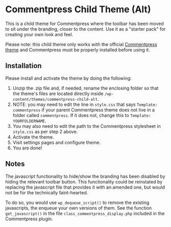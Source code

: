 Commentpress Child Theme (Alt)
========================

This is a child theme for Commentpress where the toolbar has been moved to sit under the branding, closer to the content. Use it as a "starter pack" for creating your own look and feel.

Please note: this child theme only works with the official [Commentpress theme](https://github.com/IFBook/CommentPressTheme) and Commentpress must be properly installed before using it.

## Installation ##

Please install and activate the theme by doing the following:

1. Unzip the .zip file and, if needed, rename the enclosing folder so that the theme's files are located directly inside `/wp-content/themes/commentpress-child-alt`.
2. NOTE: you may need to edit the line in `style.css` that says `Template: commentpress` if your parent Commentpress theme does not live in a folder called `commentpress`. If it does not, change this to `Template: YOURFOLDERNAME`.
3. You may also need to edit the path to the Commentpress stylesheet in `style.css` as per step 2 above.
4. Activate the theme.
5. Visit settings pages and configure theme.
6. You are done!

## Notes ##

The javascript functionality to hide/show the branding has been disabled by hiding the relevant toolbar button. This functionality could be reinstated by replacing the javascript file that provides it with an amended one, but would not be for the technically faint-hearted.

To do so, you would use `wp_dequeue_script()` to remove the existing javascripts, the enqueue your own versions of them. See the function `get_javascript()` in the file `class_commentpress_display.php` included in the Commentpress plugin.
